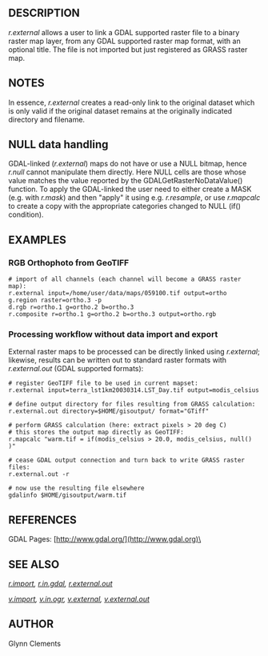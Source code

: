 ## DESCRIPTION

*r.external* allows a user to link a GDAL supported raster file to a
binary raster map layer, from any GDAL supported raster map format, with
an optional title. The file is not imported but just registered as GRASS
raster map.

## NOTES

In essence, *r.external* creates a read-only link to the original
dataset which is only valid if the original dataset remains at the
originally indicated directory and filename.

## NULL data handling

GDAL-linked (*r.external*) maps do not have or use a NULL bitmap, hence
*r.null* cannot manipulate them directly. Here NULL cells are those
whose value matches the value reported by the GDALGetRasterNoDataValue()
function. To apply the GDAL-linked the user need to either create a MASK
(e.g. with *r.mask*) and then \"apply\" it using e.g. *r.resample*, or
use *r.mapcalc* to create a copy with the appropriate categories changed
to NULL (if() condition).

## EXAMPLES

### RGB Orthophoto from GeoTIFF

```
# import of all channels (each channel will become a GRASS raster map):
r.external input=/home/user/data/maps/059100.tif output=ortho
g.region raster=ortho.3 -p
d.rgb r=ortho.1 g=ortho.2 b=ortho.3
r.composite r=ortho.1 g=ortho.2 b=ortho.3 output=ortho.rgb
```

### Processing workflow without data import and export

External raster maps to be processed can be directly linked using
*r.external*; likewise, results can be written out to standard raster
formats with *r.external.out* (GDAL supported formats):

```
# register GeoTIFF file to be used in current mapset:
r.external input=terra_lst1km20030314.LST_Day.tif output=modis_celsius

# define output directory for files resulting from GRASS calculation:
r.external.out directory=$HOME/gisoutput/ format="GTiff"

# perform GRASS calculation (here: extract pixels > 20 deg C)
# this stores the output map directly as GeoTIFF:
r.mapcalc "warm.tif = if(modis_celsius > 20.0, modis_celsius, null() )"

# cease GDAL output connection and turn back to write GRASS raster files:
r.external.out -r

# now use the resulting file elsewhere
gdalinfo $HOME/gisoutput/warm.tif
```

## REFERENCES

GDAL Pages: [http://www.gdal.org/](http://www.gdal.org)\

## SEE ALSO

*[r.import](r.import.html), [r.in.gdal](r.in.gdal.html),
[r.external.out](r.external.out.html)*

*[v.import](v.import.html), [v.in.ogr](v.in.ogr.html),
[v.external](v.external.html), [v.external.out](v.external.out.html)*

## AUTHOR

Glynn Clements
